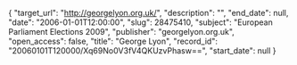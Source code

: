 {
  "target_url": "http://georgelyon.org.uk/", 
  "description": "", 
  "end_date": null, 
  "date": "2006-01-01T12:00:00", 
  "slug": 28475410, 
  "subject": "European Parliament Elections 2009", 
  "publisher": "georgelyon.org.uk", 
  "open_access": false, 
  "title": "George Lyon", 
  "record_id": "20060101T120000/Xq69No0V3fV4QKUzvPhasw==", 
  "start_date": null
}

